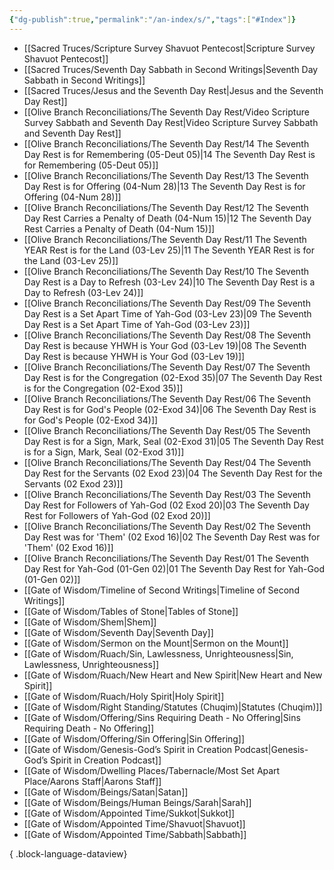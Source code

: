```yaml
---
{"dg-publish":true,"permalink":"/an-index/s/","tags":["#Index"]}
---
```



- [[Sacred Truces/Scripture Survey Shavuot Pentecost\|Scripture Survey Shavuot Pentecost]]
- [[Sacred Truces/Seventh Day Sabbath in Second Writings\|Seventh Day Sabbath in Second Writings]]
- [[Sacred Truces/Jesus and the Seventh Day Rest\|Jesus and the Seventh Day Rest]]
- [[Olive Branch Reconciliations/The Seventh Day Rest/Video Scripture Survey Sabbath and Seventh Day Rest\|Video Scripture Survey Sabbath and Seventh Day Rest]]
- [[Olive Branch Reconciliations/The Seventh Day Rest/14 The Seventh Day Rest is for Remembering (05-Deut 05)\|14 The Seventh Day Rest is for Remembering (05-Deut 05)]]
- [[Olive Branch Reconciliations/The Seventh Day Rest/13 The Seventh Day Rest is for Offering (04-Num 28)\|13 The Seventh Day Rest is for Offering (04-Num 28)]]
- [[Olive Branch Reconciliations/The Seventh Day Rest/12 The Seventh Day Rest Carries a Penalty of Death (04-Num 15)\|12 The Seventh Day Rest Carries a Penalty of Death (04-Num 15)]]
- [[Olive Branch Reconciliations/The Seventh Day Rest/11 The Seventh YEAR Rest is for the Land (03-Lev 25)\|11 The Seventh YEAR Rest is for the Land (03-Lev 25)]]
- [[Olive Branch Reconciliations/The Seventh Day Rest/10 The Seventh Day Rest is a Day to Refresh (03-Lev 24)\|10 The Seventh Day Rest is a Day to Refresh (03-Lev 24)]]
- [[Olive Branch Reconciliations/The Seventh Day Rest/09 The Seventh Day Rest is a Set Apart Time of Yah-God (03-Lev 23)\|09 The Seventh Day Rest is a Set Apart Time of Yah-God (03-Lev 23)]]
- [[Olive Branch Reconciliations/The Seventh Day Rest/08 The Seventh Day Rest is because YHWH is Your God (03-Lev 19)\|08 The Seventh Day Rest is because YHWH is Your God (03-Lev 19)]]
- [[Olive Branch Reconciliations/The Seventh Day Rest/07 The Seventh Day Rest is for the Congregation (02-Exod 35)\|07 The Seventh Day Rest is for the Congregation (02-Exod 35)]]
- [[Olive Branch Reconciliations/The Seventh Day Rest/06 The Seventh Day Rest is for God's People (02-Exod 34)\|06 The Seventh Day Rest is for God's People (02-Exod 34)]]
- [[Olive Branch Reconciliations/The Seventh Day Rest/05 The Seventh Day Rest is for a Sign, Mark, Seal (02-Exod 31)\|05 The Seventh Day Rest is for a Sign, Mark, Seal (02-Exod 31)]]
- [[Olive Branch Reconciliations/The Seventh Day Rest/04 The Seventh Day Rest for the Servants (02 Exod 23)\|04 The Seventh Day Rest for the Servants (02 Exod 23)]]
- [[Olive Branch Reconciliations/The Seventh Day Rest/03 The Seventh Day Rest for Followers of Yah-God (02 Exod 20)\|03 The Seventh Day Rest for Followers of Yah-God (02 Exod 20)]]
- [[Olive Branch Reconciliations/The Seventh Day Rest/02 The Seventh Day Rest was for 'Them' (02 Exod 16)\|02 The Seventh Day Rest was for 'Them' (02 Exod 16)]]
- [[Olive Branch Reconciliations/The Seventh Day Rest/01 The Seventh Day Rest for Yah-God (01-Gen 02)\|01 The Seventh Day Rest for Yah-God (01-Gen 02)]]
- [[Gate of Wisdom/Timeline of Second Writings\|Timeline of Second Writings]]
- [[Gate of Wisdom/Tables of Stone\|Tables of Stone]]
- [[Gate of Wisdom/Shem\|Shem]]
- [[Gate of Wisdom/Seventh Day\|Seventh Day]]
- [[Gate of Wisdom/Sermon on the Mount\|Sermon on the Mount]]
- [[Gate of Wisdom/Ruach/Sin, Lawlessness, Unrighteousness\|Sin, Lawlessness, Unrighteousness]]
- [[Gate of Wisdom/Ruach/New Heart and New Spirit\|New Heart and New Spirit]]
- [[Gate of Wisdom/Ruach/Holy Spirit\|Holy Spirit]]
- [[Gate of Wisdom/Right Standing/Statutes (Chuqim)\|Statutes (Chuqim)]]
- [[Gate of Wisdom/Offering/Sins Requiring Death - No Offering\|Sins Requiring Death - No Offering]]
- [[Gate of Wisdom/Offering/Sin Offering\|Sin Offering]]
- [[Gate of Wisdom/Genesis-God’s Spirit in Creation Podcast\|Genesis-God’s Spirit in Creation Podcast]]
- [[Gate of Wisdom/Dwelling Places/Tabernacle/Most Set Apart Place/Aarons Staff\|Aarons Staff]]
- [[Gate of Wisdom/Beings/Satan\|Satan]]
- [[Gate of Wisdom/Beings/Human Beings/Sarah\|Sarah]]
- [[Gate of Wisdom/Appointed Time/Sukkot\|Sukkot]]
- [[Gate of Wisdom/Appointed Time/Shavuot\|Shavuot]]
- [[Gate of Wisdom/Appointed Time/Sabbath\|Sabbath]]

{ .block-language-dataview}